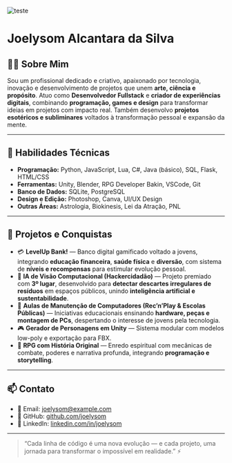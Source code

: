 
![teste](https://c.tenor.com/2z7NVAVjM_YAAAAd/tenor.gif)

# Joelysom Alcantara da Silva

## 👨‍💻 Sobre Mim

Sou um profissional dedicado e criativo, apaixonado por tecnologia, inovação e desenvolvimento de projetos que unem **arte, ciência e propósito**.
Atuo como **Desenvolvedor Fullstack** e **criador de experiências digitais**, combinando **programação, games e design** para transformar ideias em projetos com impacto real.
Também desenvolvo **projetos esotéricos e subliminares** voltados à transformação pessoal e expansão da mente.

---

## 🧠 Habilidades Técnicas

* **Programação:** Python, JavaScript, Lua, C#, Java (básico), SQL, Flask, HTML/CSS
* **Ferramentas:** Unity, Blender, RPG Developer Bakin, VSCode, Git
* **Banco de Dados:** SQLite, PostgreSQL
* **Design e Edição:** Photoshop, Canva, UI/UX Design
* **Outras Áreas:** Astrologia, Biokinesis, Lei da Atração, PNL

---

## 🚀 Projetos e Conquistas

* 💳 **LevelUp Bank!** — Banco digital gamificado voltado a jovens, integrando **educação financeira**, **saúde física** e **diversão**, com sistema de **níveis e recompensas** para estimular evolução pessoal.
* 🤖 **IA de Visão Computacional (Hackercidadão)** — Projeto premiado com **3º lugar**, desenvolvido para **detectar descartes irregulares de resíduos** em espaços públicos, unindo **inteligência artificial e sustentabilidade**.
* 🧩 **Aulas de Manutenção de Computadores (Rec’n’Play & Escolas Públicas)** — Iniciativas educacionais ensinando **hardware, peças e montagem de PCs**, despertando o interesse de jovens pela tecnologia.
* 🎮 **Gerador de Personagens em Unity** — Sistema modular com modelos low-poly e exportação para FBX.
* 🌌 **RPG com História Original** — Enredo espiritual com mecânicas de combate, poderes e narrativa profunda, integrando **programação e storytelling**.

---

## 📫 Contato

* 📧 Email: [joelysom@example.com](mailto:joelysom@example.com)
* 🐙 GitHub: [github.com/joelysom](https://github.com/joelysom)
* 💼 LinkedIn: [linkedin.com/in/joelysom](https://linkedin.com/in/joelysom)

---

> “Cada linha de código é uma nova evolução — e cada projeto, uma jornada para transformar o impossível em realidade.” ⚡

